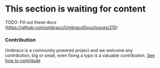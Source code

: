 # This section is waiting for content

TODO: Fill out these docs (https://github.com/umbraco/UmbracoDocs/issues/215)

### Contribution
Umbraco is a community powered project and we welcome any contribution, big or small, even fixing a typo is a valuable contribution.
[See how to contribute](https://github.com/umbraco/Umbraco4Docs)
